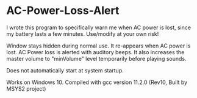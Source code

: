 # AC-Power-Loss-Alert

I wrote this program to specifically warn me when AC power is lost, since my battery lasts a few minutes.
Use/modify at your own risk!

Window stays hidden during normal use. It re-appears when AC power is lost.
AC Power loss is alerted with auditory beeps.
It also increases the master volume to "minVolume" level temporarily before playing sounds.

Does not automatically start at system startup.




Works on Windows 10.
Compiled with gcc version 11.2.0 (Rev10, Built by MSYS2 project)

